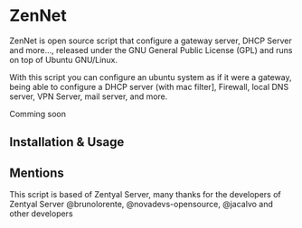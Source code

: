 # ZenNet
ZenNet is open source script that configure a gateway server, DHCP Server and more..., released under the GNU General Public License (GPL) and runs on top of Ubuntu GNU/Linux.

With this script you can configure an ubuntu system as if it were a gateway, being able to configure a DHCP server (with mac filter], Firewall, local DNS server, VPN Server, mail server, and more.

Comming soon

## Installation & Usage


## Mentions

This script is based of Zentyal Server, many thanks for the developers of Zentyal Server @brunolorente, @novadevs-opensource, @jacalvo and other developers
